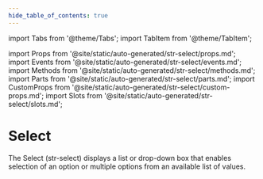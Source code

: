 ```yaml
---
hide_table_of_contents: true
---
```

import Tabs from '@theme/Tabs';
import TabItem from '@theme/TabItem';

import Props from '@site/static/auto-generated/str-select/props.md';
import Events from '@site/static/auto-generated/str-select/events.md';
import Methods from '@site/static/auto-generated/str-select/methods.md';
import Parts from '@site/static/auto-generated/str-select/parts.md';
import CustomProps from '@site/static/auto-generated/str-select/custom-props.md';
import Slots from '@site/static/auto-generated/str-select/slots.md';



# Select

The Select (str-select) displays a list or drop-down box that enables selection of an option or multiple options from an available list of values.

  
<Props />
<Events />
<Methods />
<Parts />
<CustomProps />
<Slots />